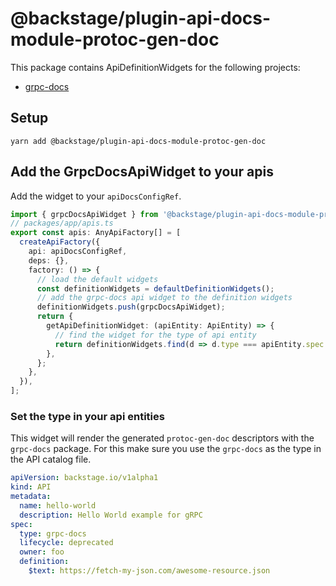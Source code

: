 # @backstage/plugin-api-docs-module-protoc-gen-doc

This package contains ApiDefinitionWidgets for the following projects:

- [grpc-docs](https://github.com/gendocu-com/grpc-docs)

## Setup

```
yarn add @backstage/plugin-api-docs-module-protoc-gen-doc
```

## Add the GrpcDocsApiWidget to your apis

Add the widget to your `apiDocsConfigRef`.

```ts
import { grpcDocsApiWidget } from '@backstage/plugin-api-docs-module-protoc-gen-doc';
// packages/app/apis.ts
export const apis: AnyApiFactory[] = [
  createApiFactory({
    api: apiDocsConfigRef,
    deps: {},
    factory: () => {
      // load the default widgets
      const definitionWidgets = defaultDefinitionWidgets();
      // add the grpc-docs api widget to the definition widgets
      definitionWidgets.push(grpcDocsApiWidget);
      return {
        getApiDefinitionWidget: (apiEntity: ApiEntity) => {
          // find the widget for the type of api entity
          return definitionWidgets.find(d => d.type === apiEntity.spec.type);
        },
      };
    },
  }),
];
```

### Set the type in your api entities

This widget will render the generated `protoc-gen-doc` descriptors with the `grpc-docs` package. For this make sure you use the `grpc-docs` as the type in the API catalog file.

```yaml
apiVersion: backstage.io/v1alpha1
kind: API
metadata:
  name: hello-world
  description: Hello World example for gRPC
spec:
  type: grpc-docs
  lifecycle: deprecated
  owner: foo
  definition:
    $text: https://fetch-my-json.com/awesome-resource.json
```
